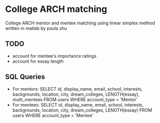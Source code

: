 # College ARCH matching
College ARCH mentor and mentee matching using linear simplex method written in matlab by paula zhu


## TODO
- account for mentee's importance ratings
- account for essay length

## SQL Queries
- For mentors: SELECT id, display_name, email, school, interests, backgrounds, location, city, dream_colleges, LENGTH(essay), multi_mentees
FROM users
WHERE account_type = 'Mentor'
- For mentees: SELECT id, display_name, email, school, interests, backgrounds, location, city, dream_colleges, LENGTH(essay)
FROM users
WHERE account_type = 'Mentee'